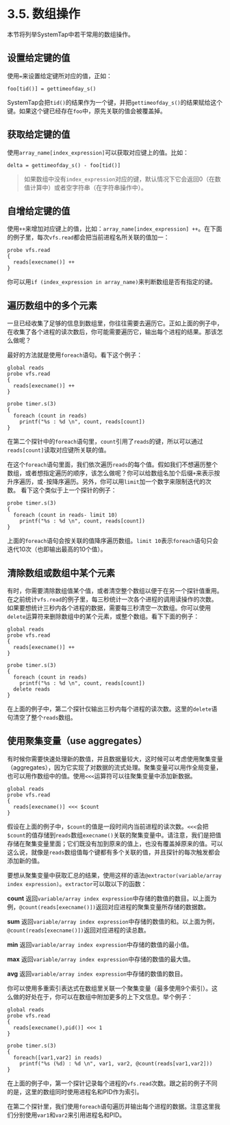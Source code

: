 # 3.5. 数组操作 

本节将列举SystemTap中若干常用的数组操作。

## 设置给定键的值

使用`=`来设置给定键所对应的值，正如：
```
foo[tid()] = gettimeofday_s()
```

SystemTap会把`tid()`的结果作为一个键，并把`gettimeofday_s()`的结果赋给这个键。如果这个键已经存在`foo`中，原先关联的值会被覆盖掉。

## 获取给定键的值

使用`array_name[index_expression]`可以获取对应键上的值。比如：
```
delta = gettimeofday_s() - foo[tid()]
```

> 如果数组中没有`index_expression`对应的键，默认情况下它会返回0（在数值计算中）或者空字符串（在字符串操作中）。

## 自增给定键的值

使用`++`来增加对应键上的值，比如：`array_name[index_expression] ++`。在下面的例子里，每次`vfs.read`都会把当前进程名所关联的值加一：
```
probe vfs.read
{
  reads[execname()] ++
}
```

你可以用`if (index_expression in array_name)`来判断数组是否有指定的键。

## 遍历数组中的多个元素

一旦已经收集了足够的信息到数组里，你往往需要去遍历它。正如上面的例子中，在收集了各个进程的读次数后，你可能需要遍历它，输出每个进程的结果。那该怎么做呢？

最好的方法就是使用`foreach`语句。看下这个例子：
```
global reads
probe vfs.read
{
  reads[execname()] ++
}

probe timer.s(3)
{
  foreach (count in reads)
    printf("%s : %d \n", count, reads[count])
}
```

在第二个探针中的`foreach`语句里，`count`引用了`reads`的键，所以可以通过`reads[count]`读取对应键所关联的值。

在这个`foreach`语句里面，我们依次遍历`reads`的每个值。假如我们不想遍历整个数组，或者想指定遍历的顺序，该怎么做呢？你可以给数组名加个后缀`+`来表示按升序遍历，或`-`按降序遍历。另外，你可以用`limit`加一个数字来限制迭代的次数。
看下这个类似于上一个探针的例子：
```
probe timer.s(3)
{
  foreach (count in reads- limit 10)
    printf("%s : %d \n", count, reads[count])
}
```

上面的`foreach`语句会按关联的值降序遍历数组。`limit 10`表示`foreach`语句只会迭代10次（也即输出最高的10个值）。

## 清除数组或数组中某个元素

有时，你需要清除数组值某个值，或者清空整个数组以便于在另一个探针值重用。在之前统计`vfs.read`的例子里，每三秒统计一次各个进程的调用读操作的次数。如果要想统计三秒内各个进程的数据，需要每三秒清空一次数组。你可以使用`delete`运算符来删除数组中的某个元素，或整个数组。看下下面的例子：
```
global reads
probe vfs.read
{
  reads[execname()] ++
}

probe timer.s(3)
{
  foreach (count in reads)
    printf("%s : %d \n", count, reads[count])
  delete reads
}
```

在上面的例子中，第二个探针仅输出三秒内每个进程的读次数。这里的`delete`语句清空了整个`reads`数组。

## 使用聚集变量（use aggregates）

有时候你需要快速处理新的数值，并且数据量较大，这时候可以考虑使用聚集变量（aggregates），因为它实现了对数据的流式处理。聚集变量可以用作全局变量，也可以用作数组中的值。使用`<<<`运算符可以往聚集变量中添加新数据。

```
global reads
probe vfs.read
{
  reads[execname()] <<< $count
}
```

假设在上面的例子中，`$count`的值是一段时间内当前进程的读次数。`<<<`会把`$count`的值存储到`reads`数组`execname()`关联的聚集变量中。请注意，我们是把值存储在聚集变量里面；它们既没有加到原来的值上，也没有覆盖掉原来的值。可以这么说，就像是`reads`数组值每个键都有多个关联的值，并且探针的每次触发都会添加新的值。

要想从聚集变量中获取汇总的结果，使用这样的语法`@extractor(variable/array index expression)`。`extractor`可以取以下的函数：

**count**
返回`variable/array index expression`中存储的数值的数目。以上面为例，`@count(reads[execname()])`返回对应进程的聚集变量所存储的数据数。

**sum**
返回`variable/array index expression`中存储的数值的和。以上面为例，`@count(reads[execname()])`返回对应进程的读总数。

**min**
返回`variable/array index expression`中存储的数值的最小值。

**max**
返回`variable/array index expression`中存储的数值的最大值。

**avg**
返回`variable/array index expression`中存储的数值的数目。

你可以使用多重索引表达式在数组里关联一个聚集变量（最多使用9个索引）。这么做的好处在于，你可以在数组中附加更多的上下文信息。举个例子：
```
global reads
probe vfs.read
{
  reads[execname(),pid()] <<< 1
}

probe timer.s(3)
{
  foreach([var1,var2] in reads)
    printf("%s (%d) : %d \n", var1, var2, @count(reads[var1,var2]))
}
```

在上面的例子中，第一个探针记录每个进程的`vfs.read`次数。跟之前的例子不同的是，这里的数组同时使用进程名和PID作为索引。

在第二个探针里，我们使用`foreach`语句遍历并输出每个进程的数据。注意这里我们分别使用`var1`和`var2`来引用进程名和PID。
